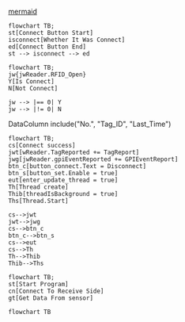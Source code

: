 <!-- use mermaid to draw flow chart-->
<!-- TB = Top To Button
     TD = Top to Down/same as top to bottom
     BT = Button To Top
     LR = Left to Right
     RL = Right to Left
-->
[mermaid](https://mermaid-js.github.io/mermaid/#/./flowchart?id=flowcharts-basic-syntax)

```mermaid;
flowchart TB;
st[Connect Button Start]
isconnect[Whether It Was Connect]
ed[Connect Button End]
st --> isconnect --> ed
```
```mermaid;
flowchart TB;
jw{jwReader.RFID_Open}
Y[Is Connect]
N[Not Connect]

jw --> |== 0| Y
jw --> |!= 0| N
```
DataColumn include("No.", "Tag_ID", "Last_Time")


```mermaid
flowchart TB;
cs[Connect success]
jwt[wReader.TagReported += TagReport]
jwg[jwReader.gpiEventReported += GPIEventReport]
btn_c[button_connect.Text = Disconnect]
btn_s[button_set.Enable = true]
eut[enter_update_thread = true]
Th[Thread create]
Thib[threadIsBackground = true]
Ths[Thread.Start]

cs-->jwt
jwt-->jwg
cs-->btn_c
btn_c-->btn_s
cs-->eut
cs-->Th
Th-->Thib
Thib-->Ths
```

```mermaid
flowchart TB;
st[Start Program]
cn[Connect To Receive Side]
gt[Get Data From sensor]

```

```mermaid
flowchart TB
```


